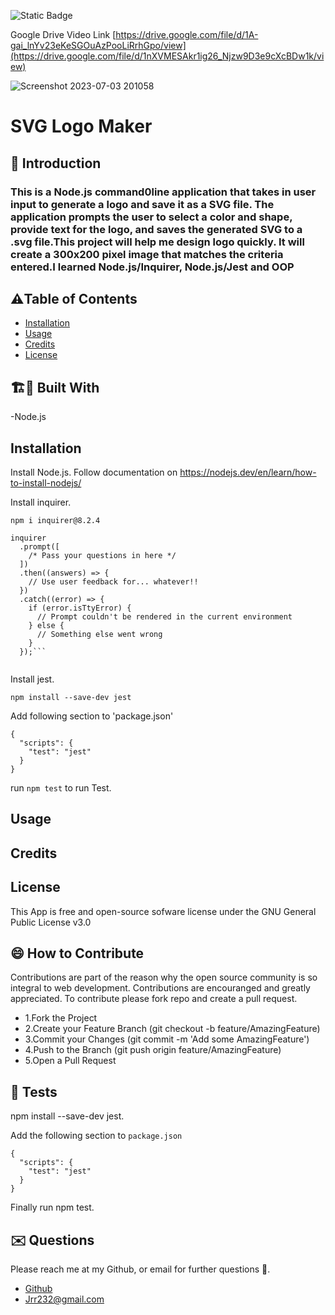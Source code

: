  
 
![Static Badge](https://img.shields.io/badge/license-GNU_General_Public_License_v3.0-yellow)

Google Drive Video Link 
[https://drive.google.com/file/d/1A-gai_lnYv23eKeSGOuAzPooLiRrhGpo/view](https://drive.google.com/file/d/1nXVMESAkr1ig26_Njzw9D3e9cXcBDw1k/view)


![Screenshot 2023-07-03 201058](https://github.com/Jrr1232/week-10/assets/71472570/f5c81c5d-88aa-4399-a3ab-33ccf62fdb98)

# SVG Logo Maker


## 🤔 Introduction

### This is a Node.js command0line application that takes in user input to generate a logo and save it as a SVG file. The application prompts the user to select a color and shape, provide text for the logo, and saves the generated SVG to a .svg file.This project will help me design logo quickly. It will create a 300x200 pixel image that matches the criteria entered.I learned Node.js/Inquirer, Node.js/Jest and OOP 




## ⚠️Table of Contents 
- [Installation](#installation)
- [Usage](#usage)
- [Credits](#credits)
- [License](#license)




## 🏗️🚧 Built With 

-Node.js







## Installation 

Install Node.js. Follow documentation on https://nodejs.dev/en/learn/how-to-install-nodejs/

Install inquirer. 

``` npm i inquirer@8.2.4 ```  

``` var inquirer = require('inquirer');
inquirer
  .prompt([
    /* Pass your questions in here */
  ])
  .then((answers) => {
    // Use user feedback for... whatever!!
  })
  .catch((error) => {
    if (error.isTtyError) {
      // Prompt couldn't be rendered in the current environment
    } else {
      // Something else went wrong
    }
  });```


```
Install jest. 

```npm install --save-dev jest```



Add following section to 'package.json'
```
{
  "scripts": {
    "test": "jest"
  }
}
```

run ``` npm test ``` to run Test.









## Usage







## Credits 





## License 
This App is free and open-source sofware license under the GNU General Public License v3.0





## 😄 How to Contribute
Contributions are part of the reason why the open source community is so integral to web development. Contributions are encouranged and greatly appreciated.
To contribute please fork repo and create a pull request.

- 1.Fork the Project
- 2.Create your Feature Branch (git checkout -b feature/AmazingFeature)
- 3.Commit your Changes (git commit -m 'Add some AmazingFeature')
- 4.Push to the Branch (git push origin feature/AmazingFeature)
- 5.Open a Pull Request





## 🧪 Tests 
npm install --save-dev jest. 

Add the following section to ```package.json```

```
{
  "scripts": {
    "test": "jest"
  }
}
```

Finally run npm test.





## ✉️ Questions 
Please reach me at my Github, or email for further questions 🐶. 
- [Github](https://github.com/Jrr1232)
- Jrr232@gmail.com



